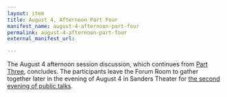 ```yaml
---
layout: item
title: August 4, Afternoon Part Four
manifest_name: august-4-afternoon-part-four
permalink: august-4-afternoon-part-four
external_manifest_url: 

---
```

The August 4 afternoon session discussion, which continues from <a href="https://tanyaclement.github.io/harvard1953/august-4-afternoon-part-three">Part Three</a>, concludes. The participants leave the Forum Room to gather together later in the evening of August 4 in Sanders Theater for <a href="https://tanyaclement.github.io/harvard1953/august-4-evening-part-one">the second evening of public talks</a>. 

